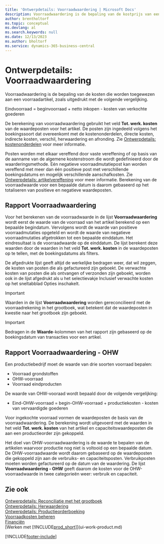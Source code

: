 ```yaml
---
title: 'Ontwerpdetails: Voorraadwaardering | Microsoft Docs'
description: Voorraadwaardering is de bepaling van de kostprijs van een voorraadartikel.
author: brentholtorf
ms.topic: conceptual
ms.devlang: al
ms.search.keywords: null
ms.date: 12/13/2023
ms.author: bholtorf
ms.service: dynamics-365-business-central
---
```

# <a name="design-details-inventory-valuation"></a>Ontwerpdetails: Voorraadwaardering
Voorraadwaardering is de bepaling van de kosten die worden toegewezen aan een voorraadartikel, zoals uitgedrukt met de volgende vergelijking.  

Eindvoorraad = beginvoorraad + netto inkopen - kosten van verkochte goederen  

De berekening van voorraadwaardering gebruikt het veld **Tot. werk. kosten** van de waardeposten voor het artikel. De posten zijn ingedeeld volgens het boekingssoort dat overeenkomt met de kostenonderdelen, directe kosten, indirecte kosten, verschil, herwaardering en afronding. Zie [Ontwerpdetails: kostenonderdelen](design-details-cost-components.md) voor meer informatie.  

Posten worden met elkaar vereffend door vaste vereffening of op basis van de aanname van de algemene kostenstroom die wordt gedefinieerd door de waarderingsmethode. Eén negatieve voorraadmutatiepost kan worden vereffend met meer dan één positieve post met verschillende boekingsdatums en mogelijk verschillende aanschafkosten. Zie [Ontwerpdetails: artikelvereffening](design-details-item-application.md) voor meer informatie. Berekening van de voorraadwaarde voor een bepaalde datum is daarom gebaseerd op het totaliseren van positieve en negatieve waardeposten.  

## <a name="inventory-valuation-report"></a>Rapport Voorraadwaardering
Voor het berekenen van de voorraadwaarde in de lijst **Voorraadwaardering** wordt eerst de waarde van de voorraad van het artikel berekend op een bepaalde begindatum. Vervolgens wordt de waarde van positieve voorraadmutaties opgeteld en wordt de waarde van negatieve voorraadmutaties afgetrokken tot een bepaalde einddatum. Het eindresultaat is de voorraadwaarde op de einddatum. De lijst berekent deze waarden door de waarden in het veld **Tot. werk. kosten** in de waardeposten op te tellen, met de boekingsdatums als filters.  

De afgedrukte lijst geeft altijd de werkelijke bedragen weer, dat wil zeggen, de kosten van posten die als gefactureerd zijn geboekt. De verwachte kosten van posten die als ontvangen of verzonden zijn geboekt, worden ook in de lijst afgedrukt als u het selectievakje Inclusief verwachte kosten op het sneltabblad Opties inschakelt.  

> [!IMPORTANT]  
>  Waarden in de lijst **Voorraadwaardering** worden gereconcilieerd met de voorraadrekening in het grootboek, wat betekent dat de waardeposten in kwestie naar het grootboek zijn geboekt.  

> [!IMPORTANT]  
>  Bedragen in de **Waarde**-kolommen van het rapport zijn gebaseerd op de boekingsdatum van transacties voor een artikel.  

## <a name="inventory-valuation---wip-report"></a>Rapport Voorraadwaardering - OHW
Een productiebedrijf moet de waarde van drie soorten voorraad bepalen:  

* Voorraad grondstoffen  
* OHW-voorraad  
* Voorraad eindproducten  

De waarde van OHW-vooraad wordt bepaald door de volgende vergelijking:  

* Eind-OHW-voorraad = begin-OHW-voorraad + productiekosten - kosten van vervaardigde goederen  

Voor ingekochte voorraad vormen de waardeposten de basis van de voorraadwaardering. De berekening wordt uitgevoerd met de waarden in het veld **Tot. werk. kosten** van het artikel en capaciteitswaardeposten die aan een productieorder zijn gekoppeld.  

Het doel van OHW-voorraadwaardering is de waarde te bepalen van de artikelen waarvoor productie nog niet is voltooid op een bepaalde datum. De OHW-voorraadwaarde wordt daarom gebaseerd op de waardeposten die gekoppeld zijn aan de verbruiks- en capaciteitsposten. Verbruikposten moeten worden gefactureerd op de datum van de waardering. De lijst **Voorraadwaardering - OHW** geeft daarom de kosten voor de OHW-voorraadwaarde in twee categorieën weer: verbruik en capaciteit.  

## <a name="see-also"></a>Zie ook
[Ontwerpdetails: Reconciliatie met het grootboek](design-details-reconciliation-with-the-general-ledger.md)   
[Ontwerpdetails: Herwaardering](design-details-revaluation.md)   
[Ontwerpdetails: Productieorderboeking](design-details-production-order-posting.md)  
[Voorraadkosten beheren](finance-manage-inventory-costs.md)    
[Financiën](finance.md)  
[Werken met [!INCLUDE[prod_short](includes/prod_short.md)]](ui-work-product.md)  


[!INCLUDE[footer-include](includes/footer-banner.md)]
